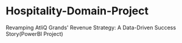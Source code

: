 # Hospitality-Domain-Project
Revamping AtliQ Grands' Revenue Strategy: A Data-Driven Success Story(PowerBI Project)

